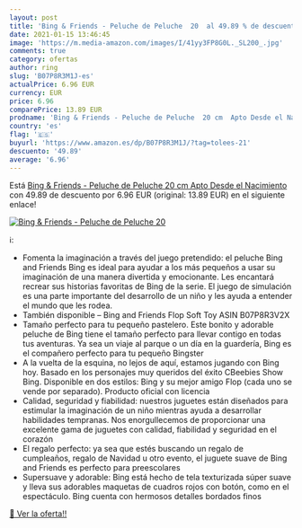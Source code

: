 ```yaml
---
layout: post
title: 'Bing & Friends - Peluche de Peluche  20  al 49.89 % de descuento'
date: 2021-01-15 13:46:45
image: 'https://m.media-amazon.com/images/I/41yy3FP8G0L._SL200_.jpg'
comments: true
category: ofertas
author: ring
slug: 'B07P8R3M1J-es'
actualPrice: 6.96 EUR
currency: EUR
price: 6.96
comparePrice: 13.89 EUR
prodname: 'Bing & Friends - Peluche de Peluche  20 cm  Apto Desde el Nacimiento '
country: 'es'
flag: '🇪🇸'
buyurl: 'https://www.amazon.es/dp/B07P8R3M1J/?tag=tolees-21'
descuento: '49.89'
average: '6.96'
---
```


Está [Bing & Friends - Peluche de Peluche  20 cm  Apto Desde el Nacimiento ](https://www.amazon.es/dp/B07P8R3M1J/?tag=tolees-21) con 49.89 de descuento por 6.96 EUR (original: 13.89 EUR) en el siguiente enlace!

[![Bing & Friends - Peluche de Peluche  20 ](https://m.media-amazon.com/images/I/41yy3FP8G0L._SL200_.jpg)](https://www.amazon.es/dp/B07P8R3M1J/?tag=tolees-21)

ℹ️:

- Fomenta la imaginación a través del juego pretendido: el peluche Bing and Friends Bing es ideal para ayudar a los más pequeños a usar su imaginación de una manera divertida y emocionante. Les encantará recrear sus historias favoritas de Bing de la serie. El juego de simulación es una parte importante del desarrollo de un niño y les ayuda a entender el mundo que les rodea.
- También disponible – Bing and Friends Flop Soft Toy ASIN B07P8R3V2X
- Tamaño perfecto para tu pequeño pastelero. Este bonito y adorable peluche de Bing tiene el tamaño perfecto para llevar contigo en todas tus aventuras. Ya sea un viaje al parque o un día en la guardería, Bing es el compañero perfecto para tu pequeño Bingster
- A la vuelta de la esquina, no lejos de aquí, estamos jugando con Bing hoy. Basado en los personajes muy queridos del éxito CBeebies Show Bing. Disponible en dos estilos: Bing y su mejor amigo Flop (cada uno se vende por separado). Producto oficial con licencia
- Calidad, seguridad y fiabilidad: nuestros juguetes están diseñados para estimular la imaginación de un niño mientras ayuda a desarrollar habilidades tempranas. Nos enorgullecemos de proporcionar una excelente gama de juguetes con calidad, fiabilidad y seguridad en el corazón
- El regalo perfecto: ya sea que estés buscando un regalo de cumpleaños, regalo de Navidad u otro evento, el juguete suave de Bing and Friends es perfecto para preescolares
- Supersuave y adorable: Bing está hecho de tela texturizada súper suave y lleva sus adorables maquetas de cuadros rojos con botón, como en el espectáculo. Bing cuenta con hermosos detalles bordados finos

[🛒 Ver la oferta!!](https://www.amazon.es/dp/B07P8R3M1J/?tag=tolees-21)
